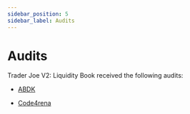 ```yaml
---
sidebar_position: 5
sidebar_label: Audits
---
```


# Audits

Trader Joe V2: Liquidity Book received the following audits:

- [ABDK](https://github.com/abdk-consulting/audits/blob/main/traderjoe/ABDK_TraderJoe_TraderJoe_v_2_0.pdf)

- [Code4rena](https://code4rena.com/reports/2022-10-traderjoe/)
